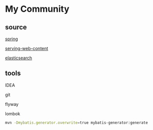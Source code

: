 # My Community


## source
[spring](https://spring.io/)

[serving-web-content](https://spring.io/gs/serving-web-content/)

[elasticsearch](https://elasticsearch.cn/explore)


## tools
IDEA
 
git

flyway

lombok

```bash
mvn -Dmybatis.generator.overwrite=true mybatis-generator:generate
```